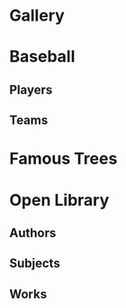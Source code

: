 # Gallery

# Baseball

## Players

<div id="players-datalist" class="hh-data-list mt-4"></div>
<script>
  var playersOptions = new DLPlayersOptions002('players-datalist');
  playersOptions.processMode.showTool = true;
  new HHDataList(playersOptions);
</script>

## Teams

<div id="teams-datalist" class="hh-data-list mt-4"></div>
<script>
  var teamsOptions = new DLTeamsOptions002('teams-datalist');
  teamsOptions.processMode.showTool = true;
  new HHDataList(teamsOptions);
</script>

# Famous Trees

<div id="famous-trees-datalist" class="hh-data-list"></div>
<script>
  var treesOptions = new DLTreesOptions002('famous-trees-datalist');
  treesOptions.processMode.showTool = true;
  new HHDataList(treesOptions);
</script>

# Open Library

## Authors

<div id="authors-datalist" class="hh-data-list mt-4"></div>
<script>
  var authorsOptions = new DLAuthorsOptions002('authors-datalist');
  authorsOptions.processMode.showTool = true;
  new HHDataList(authorsOptions);
</script>

## Subjects

<div id="subjects-datalist" class="hh-data-list mt-4"></div>
<script>
  var subjectsOptions = new DLSubjectsOptions002('subjects-datalist');
  subjectsOptions.processMode.showTool = true;
  new HHDataList(subjectsOptions);
</script>

## Works

<div id="works-datalist" class="hh-data-list mt-4"></div>
<script>
  var worksOptions = new DLWorksOptions002('works-datalist');
  worksOptions.processMode.showTool = true;
  new HHDataList(worksOptions);
</script>